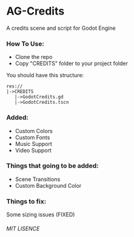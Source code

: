 # AG-Credits
A credits scene and script for Godot Engine

### How To Use:
* Clone the repo
* Copy "CREDITS" folder to your project folder

You should have this structure:
```
res://
|->CREDITS
   |->GodotCredits.gd
   |->GodotCredits.tscn
```

### Added:
- Custom Colors
- Custom Fonts
- Music Support
- Video Support

### Things that going to be added:
- Scene Transitions
- Custom Background Color

### Things to fix:
Some sizing issues (FIXED)

###### MIT LISENCE
